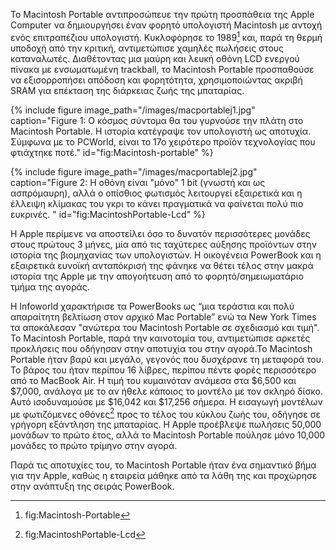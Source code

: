 Το Macintosh Portable αντιπροσώπευε την πρώτη προσπάθεια της Apple Computer να δημιουργήσει έναν φορητό υπολογιστή Macintosh με αντοχή ενός επιτραπέζιου υπολογιστή. Κυκλοφόρησε το 1989[^1] και, παρά τη θερμή υποδοχή από την κριτική, αντιμετώπισε χαμηλές πωλήσεις στους καταναλωτές. Διαθέτοντας μια μαύρη και λευκή οθόνη LCD ενεργού πίνακα με ενσωματωμένη trackball, το Macintosh Portable προσπαθούσε να εξισορροπήσει απόδοση και φορητότητα, χρησιμοποιώντας ακριβή SRAM για επέκταση της διάρκειας ζωής της μπαταρίας.

{% include figure image_path="/images/macportablej1.jpg" caption="Figure 1: Ο κόσμος σύντομα θα του γυρνούσε την πλάτη στο Macintosh Portable. Η ιστορία κατέγραψε τον υπολογιστή ως αποτυχία. Σύμφωνα με το PCWorld, είναι το 17ο χειρότερο προϊόν τεχνολογίας που φτιάχτηκε ποτέ." id="fig:Macintosh-portable" %}

{% include figure image_path="/images/macportablej2.jpg" caption="Figure 2: Η οθόνη είναι "μόνο" 1 bit (γνωστή και ως ασπρόμαυρη), αλλά ο οπίσθιος φωτισμός λειτουργεί εξαιρετικά και η έλλειψη κλίμακας του γκρι το κάνει πραγματικά να φαίνεται πολύ πιο ευκρινές. " id="fig:MacintoshPortable-Lcd" %}

Η Apple περίμενε να αποστείλει όσο το δυνατόν περισσότερες μονάδες στους πρώτους 3 μήνες, μία από τις ταχύτερες αύξησης προϊόντων στην ιστορία της βιομηχανίας των υπολογιστών. Η οικογένεια PowerBook και η εξαιρετικά ευνοϊκή ανταπόκρισή της φάνηκε να θέτει τέλος στην μακρά ιστορία της Apple με την απογοήτευση από το φορητό/σημειωματάριο τμήμα της αγοράς.

Η Infoworld χαρακτήρισε τα PowerBooks ως “μια τεράστια και πολύ απαραίτητη βελτίωση στον αρχικό Mac Portable” ενώ τα New York Times τα αποκάλεσαν "ανώτερα του Macintosh Portable σε σχεδιασμό και τιμή". Το Macintosh Portable, παρά την καινοτομία του, αντιμετώπισε αρκετές προκλήσεις που οδήγησαν στην αποτυχία του στην αγορά.Το Macintosh Portable ήταν βαρύ και μεγάλο, γεγονός που δυσχέρανε τη μεταφορά του. Το βάρος του ήταν περίπου 16 λίβρες, περίπου πέντε φορές περισσότερο από το MacBook Air. Η τιμή του κυμαινόταν ανάμεσα στα $6,500 και $7,000, ανάλογα με το αν ήθελε κάποιος το μοντέλο με τον σκληρό δίσκο. Αυτό ισοδυναμούσε με $16,042 και $17,256 σήμερα. Η εισαγωγή μοντέλων με φωτιζόμενες οθόνες[^2] προς το τέλος του κύκλου ζωής του, οδήγησε σε γρήγορη εξάντληση της μπαταρίας. Η Apple προέβλεψε πωλήσεις 50,000 μονάδων το πρώτο έτος, αλλά το Macintosh Portable πούλησε μόνο 10,000 μονάδες το πρώτο τρίμηνο στην αγορά.

Παρά τις αποτυχίες του, το Macintosh Portable ήταν ένα σημαντικό βήμα για την Apple, καθώς η εταιρεία μάθηκε από τα λάθη της και προχώρησε στην ανάπτυξη της σειράς PowerBook.

[^1]: fig:Macintosh-Portable
[^2]: fig:MacintoshPortable-Lcd